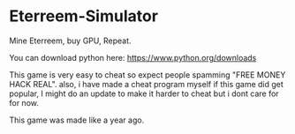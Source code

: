 # Eterreem-Simulator
Mine Eterreem, buy GPU, Repeat.

You can download python here: https://www.python.org/downloads

This game is very easy to cheat so expect people spamming "FREE MONEY HACK REAL". also, i have made a cheat program myself
if this game did get popular, I might do an update to make it harder to cheat but i dont care for for now.

This game was made like a year ago.
